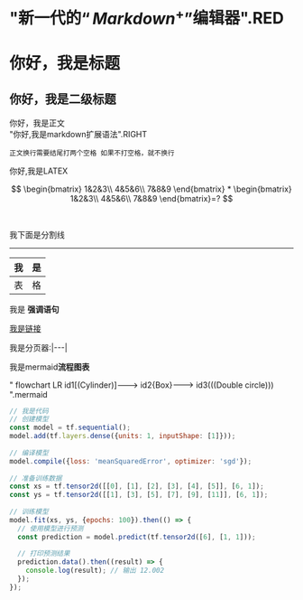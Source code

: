 # "新一代的$“Markdown^+”$编辑器".RED 

# 你好，我是标题

## 你好，我是二级标题

你好，我是正文  
"你好,我是markdown扩展语法".RIGHT 

`正文换行需要结尾打两个空格
如果不打空格，就不换行`

你好,我是LATEX  

$$
\begin{bmatrix}
1&2&3\\
4&5&6\\
7&8&9
\end{bmatrix}
*
\begin{bmatrix}
1&2&3\\
4&5&6\\
7&8&9
\end{bmatrix}=?
$$

<br>



我下面是分割线

---

| 我      | 是    | 
| -        |  -     |
| 表      |   格  |

我是 **强调语句**

[我是链接](https://bigonion.cn)



我是分页器:|---|

我是mermaid**流程图表** 

"
flowchart LR
    id1[(Cylinder)]--->   id2{Box}---> id3(((Double circle)))
".mermaid 


```js
// 我是代码
// 创建模型  
const model = tf.sequential();  
model.add(tf.layers.dense({units: 1, inputShape: [1]}));  
  
// 编译模型  
model.compile({loss: 'meanSquaredError', optimizer: 'sgd'});  
  
// 准备训练数据  
const xs = tf.tensor2d([[0], [1], [2], [3], [4], [5]], [6, 1]);  
const ys = tf.tensor2d([[1], [3], [5], [7], [9], [11]], [6, 1]);  
  
// 训练模型  
model.fit(xs, ys, {epochs: 100}).then(() => {  
  // 使用模型进行预测  
  const prediction = model.predict(tf.tensor2d([6], [1, 1]));  
    
  // 打印预测结果  
  prediction.data().then((result) => {  
    console.log(result); // 输出 12.002  
  });  
});  
```
     
                
